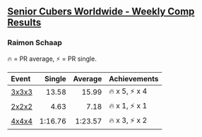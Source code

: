 <style>table {white-space: nowrap;}</style>

## [Senior Cubers Worldwide - Weekly Comp Results](/scw-comp/results/)
### Raimon Schaap

🔥 = PR average, ⚡ = PR single.

| Event | Single | Average | Achievements|
| :-- | --: | --: | :-- |
| [3x3x3](333.md) | 13.58 | 15.99 | 🔥 x 5, ⚡ x 4 |
| [2x2x2](222.md) | 4.63 | 7.18 | 🔥 x 1, ⚡ x 1 |
| [4x4x4](444.md) | 1:16.76 | 1:23.57 | 🔥 x 3, ⚡ x 2 |

<!-- Global site tag (gtag.js) - Google Analytics -->
<script async src="https://www.googletagmanager.com/gtag/js?id=UA-86348435-3"></script>
<script>window.dataLayer = window.dataLayer || []; function gtag() {dataLayer.push(arguments);} gtag('js', new Date()); gtag('config', 'UA-86348435-3');</script>
